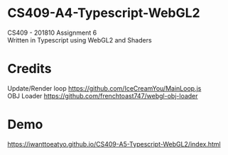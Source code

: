 # CS409-A4-Typescript-WebGL2
CS409 - 201810 Assignment 6  
Written in Typescript using WebGL2 and Shaders

# Credits
Update/Render loop https://github.com/IceCreamYou/MainLoop.js  
OBJ Loader https://github.com/frenchtoast747/webgl-obj-loader

# Demo
https://iwanttoeatyo.github.io/CS409-A5-Typescript-WebGL2/index.html
